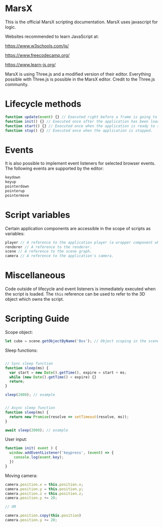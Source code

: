# MarsX
This is the official MarsX scripting documentation.
MarsX uses javascript for logic.


Websites recommended to learn JavaScript at:

  https://www.w3schools.com/js/ 

  https://www.freecodecamp.org/
  
  https://www.learn-js.org/ 

MarsX is using Three.js and a modified version of their editor.
Everything possible with Three.js is possible in the MarsX editor.
Credit to the Three.js community.

# Lifecycle methods
```js
function update(event) {} // Executed right before a frame is going to be rendered. Its primary purpose is to update the state of the 3D object which owns the script. The method has an event parameter which holds a time and delta property. time represents the elapsed time in milliseconds and delta represents the time between two frames in milliseconds.
function init() {} // Executed once after the application has been loaded.
function start() {} // Executed once when the application is ready to start rendering.
function stop() {} // Executed once when the application is stopped.
```

# Events
It is also possible to implement event listeners for selected browser events. The following events are supported by the editor:
```js
keydown
keyup
pointerdown
pointerup
pointermove
```

# Script variables
Certain application components are accessible in the scope of scripts as variables:
```js
player // A reference to the application player (a wrapper component which executes the editor application).
renderer // A reference to the renderer.
scene // A reference to the scene graph.
camera // A reference to the application's camera.
```

# Miscellaneous
Code outside of lifecycle and event listeners is immediately executed when the script is loaded.
The ```this``` reference can be used to refer to the 3D object which owns the script.


# Scripting Guide

Scope object:
```js
let cube = scene.getObjectByName('Box'); // Object scoping in the scene
```

Sleep functions:
```js

// Sync sleep function
function sleep(ms) {
  var start = new Date().getTime(), expire = start + ms;
  while (new Date().getTime() < expire) {}
  return;
}

sleep(2000); // example


// Async sleep function
function sleep(ms) {
  return new Promise(resolve => setTimeout(resolve, ms));
}

await sleep(2000); // example
```

User input:
```js
function init( event ) {
  window.addEventListener('keypress', (event) => {
    console.log(event.key);
  })
}
```

Moving camera:
```js
camera.position.x = this.position.x;
camera.position.y = this.position.y;
camera.position.z = this.position.z;
camera.position.y += 20;

// OR

camera.position.copy(this.position)
camera.position.y += 20;
```
